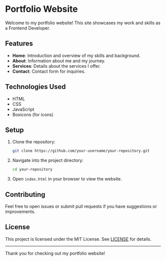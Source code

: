 # Portfolio Website

Welcome to my portfolio website! This site showcases my work and skills as a Frontend Developer.

## Features

- **Home**: Introduction and overview of my skills and background.
- **About**: Information about me and my journey.
- **Services**: Details about the services I offer.
- **Contact**: Contact form for inquiries.

## Technologies Used

- HTML
- CSS
- JavaScript
- Boxicons (for icons)

## Setup

1. Clone the repository:
    ```bash
    git clone https://github.com/your-username/your-repository.git
    ```

2. Navigate into the project directory:
    ```bash
    cd your-repository
    ```

3. Open `index.html` in your browser to view the website.

## Contributing

Feel free to open issues or submit pull requests if you have suggestions or improvements.

## License

This project is licensed under the MIT License. See [LICENSE](LICENSE) for details.

---

Thank you for checking out my portfolio website!


